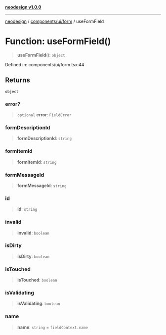 [**neodesign v1.0.0**](../../../../README.md)

***

[neodesign](../../../../modules.md) / [components/ui/form](../README.md) / useFormField

# Function: useFormField()

> **useFormField**(): `object`

Defined in: components/ui/form.tsx:44

## Returns

`object`

### error?

> `optional` **error**: `FieldError`

### formDescriptionId

> **formDescriptionId**: `string`

### formItemId

> **formItemId**: `string`

### formMessageId

> **formMessageId**: `string`

### id

> **id**: `string`

### invalid

> **invalid**: `boolean`

### isDirty

> **isDirty**: `boolean`

### isTouched

> **isTouched**: `boolean`

### isValidating

> **isValidating**: `boolean`

### name

> **name**: `string` = `fieldContext.name`
